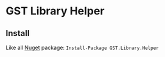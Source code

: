 ﻿# GST Library Helper

## Install

Like all [Nuget](https://www.nuget.org/packages/GST.Library.Helper/) package: `Install-Package GST.Library.Helper`
